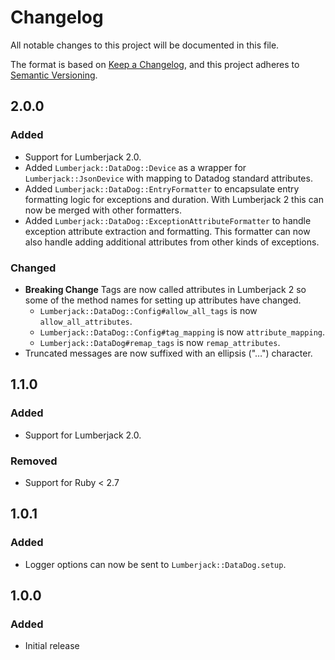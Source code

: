 # Changelog
All notable changes to this project will be documented in this file.

The format is based on [Keep a Changelog](https://keepachangelog.com/en/1.0.0/),
and this project adheres to [Semantic Versioning](https://semver.org/spec/v2.0.0.html).

## 2.0.0

### Added

- Support for Lumberjack 2.0.
- Added `Lumberjack::DataDog::Device` as a wrapper for `Lumberjack::JsonDevice` with mapping to Datadog standard attributes.
- Added `Lumberjack::DataDog::EntryFormatter` to encapsulate entry formatting logic for exceptions and duration. With Lumberjack 2 this can now be merged with other formatters.
- Added `Lumberjack::DataDog::ExceptionAttributeFormatter` to handle exception attribute extraction and formatting. This formatter can now also handle adding additional attributes from other kinds of exceptions.

### Changed

- **Breaking Change** Tags are now called attributes in Lumberjack 2 so some of the method names for setting up attributes have changed.
  - `Lumberjack::DataDog::Config#allow_all_tags` is now `allow_all_attributes`.
  - `Lumberjack::DataDog::Config#tag_mapping` is now `attribute_mapping`.
  - `Lumberjack::DataDog#remap_tags` is now `remap_attributes`.
- Truncated messages are now suffixed with an ellipsis ("…") character.

## 1.1.0

### Added

- Support for Lumberjack 2.0.

### Removed

- Support for Ruby < 2.7

## 1.0.1

### Added

- Logger options can now be sent to `Lumberjack::DataDog.setup`.

## 1.0.0

### Added

- Initial release
